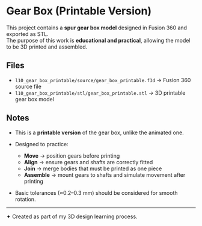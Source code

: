 # Gear Box (Printable Version)

This project contains a **spur gear box model** designed in Fusion 360 and exported as STL.  
The purpose of this work is **educational and practical**, allowing the model to be 3D printed and assembled.

## Files
- `l10_gear_box_printable/source/gear_box_printable.f3d` → Fusion 360 source file  
- `l10_gear_box_printable/stl/gear_box_printable.stl` → 3D printable gear box model  

## Notes
- This is a **printable version** of the gear box, unlike the animated one.  
- Designed to practice:  
  - **Move** → position gears before printing  
  - **Align** → ensure gears and shafts are correctly fitted  
  - **Join** → merge bodies that must be printed as one piece  
  - **Assemble** → mount gears to shafts and simulate movement after printing  

- Basic tolerances (≈0.2–0.3 mm) should be considered for smooth rotation.   

---
✦ Created as part of my 3D design learning process.
